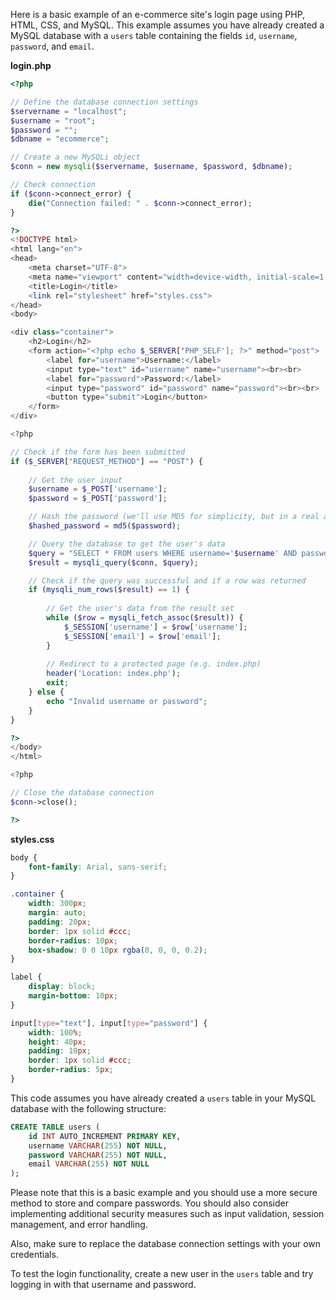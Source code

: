Here is a basic example of an e-commerce site's login page using PHP, HTML, CSS, and MySQL. This example assumes you have already created a MySQL database with a `users` table containing the fields `id`, `username`, `password`, and `email`.

**login.php**

```php
<?php

// Define the database connection settings
$servername = "localhost";
$username = "root";
$password = "";
$dbname = "ecommerce";

// Create a new MySQLi object
$conn = new mysqli($servername, $username, $password, $dbname);

// Check connection
if ($conn->connect_error) {
    die("Connection failed: " . $conn->connect_error);
}

?>
<!DOCTYPE html>
<html lang="en">
<head>
    <meta charset="UTF-8">
    <meta name="viewport" content="width=device-width, initial-scale=1.0">
    <title>Login</title>
    <link rel="stylesheet" href="styles.css">
</head>
<body>

<div class="container">
    <h2>Login</h2>
    <form action="<?php echo $_SERVER['PHP_SELF']; ?>" method="post">
        <label for="username">Username:</label>
        <input type="text" id="username" name="username"><br><br>
        <label for="password">Password:</label>
        <input type="password" id="password" name="password"><br><br>
        <button type="submit">Login</button>
    </form>
</div>

<?php

// Check if the form has been submitted
if ($_SERVER["REQUEST_METHOD"] == "POST") {
    
    // Get the user input
    $username = $_POST['username'];
    $password = $_POST['password'];

    // Hash the password (we'll use MD5 for simplicity, but in a real application you should use a more secure hashing algorithm)
    $hashed_password = md5($password);

    // Query the database to get the user's data
    $query = "SELECT * FROM users WHERE username='$username' AND password='$hashed_password'";
    $result = mysqli_query($conn, $query);

    // Check if the query was successful and if a row was returned
    if (mysqli_num_rows($result) == 1) {
        
        // Get the user's data from the result set
        while ($row = mysqli_fetch_assoc($result)) {
            $_SESSION['username'] = $row['username'];
            $_SESSION['email'] = $row['email'];
        }
        
        // Redirect to a protected page (e.g. index.php)
        header('Location: index.php');
        exit;
    } else {
        echo "Invalid username or password";
    }
}

?>
</body>
</html>

<?php

// Close the database connection
$conn->close();

?>
```

**styles.css**

```css
body {
    font-family: Arial, sans-serif;
}

.container {
    width: 300px;
    margin: auto;
    padding: 20px;
    border: 1px solid #ccc;
    border-radius: 10px;
    box-shadow: 0 0 10px rgba(0, 0, 0, 0.2);
}

label {
    display: block;
    margin-bottom: 10px;
}

input[type="text"], input[type="password"] {
    width: 100%;
    height: 40px;
    padding: 10px;
    border: 1px solid #ccc;
    border-radius: 5px;
}
```

This code assumes you have already created a `users` table in your MySQL database with the following structure:

```sql
CREATE TABLE users (
    id INT AUTO_INCREMENT PRIMARY KEY,
    username VARCHAR(255) NOT NULL,
    password VARCHAR(255) NOT NULL,
    email VARCHAR(255) NOT NULL
);
```

Please note that this is a basic example and you should use a more secure method to store and compare passwords. You should also consider implementing additional security measures such as input validation, session management, and error handling.

Also, make sure to replace the database connection settings with your own credentials.

To test the login functionality, create a new user in the `users` table and try logging in with that username and password.
